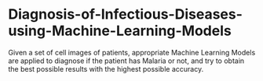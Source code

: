 # Diagnosis-of-Infectious-Diseases-using-Machine-Learning-Models
Given a set of cell images of patients, appropriate Machine Learning Models are applied to diagnose if the patient has Malaria or not, and try to obtain the best possible results with the highest possible accuracy.
